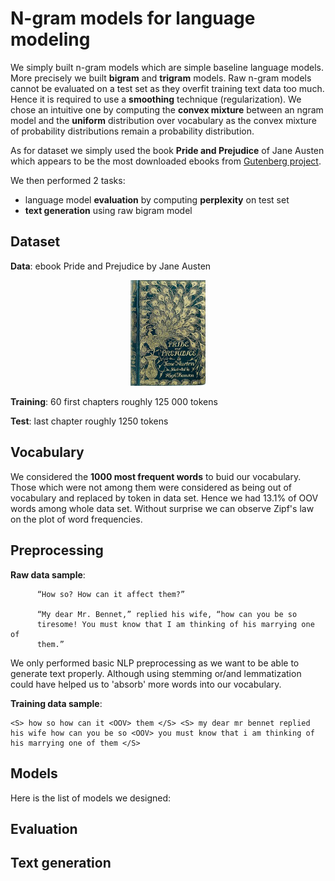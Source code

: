 # N-gram models for language modeling

We simply built n-gram models which are simple baseline language models. More precisely we built **bigram** and **trigram** models. Raw n-gram models cannot be evaluated on a test set as they overfit training text data too much. Hence it is required to use a **smoothing** technique (regularization). We chose an intuitive one by computing the **convex mixture** between an ngram model and the **uniform** distribution over vocabulary as the convex mixture of probability distributions remain a probability distribution.

As for dataset we simply used the book **Pride and Prejudice** of Jane Austen which appears to be the most downloaded ebooks from [Gutenberg project](https://www.gutenberg.org/ebooks/search/%3Fsort_order%3Ddownloads). 

We then performed 2 tasks:
  - language model **evaluation** by computing **perplexity** on test set
  - **text generation** using raw bigram model

## Dataset

**Data**: ebook Pride and Prejudice by Jane Austen

<p align="center">
  <img src="imgs/pap.cover.medium.jpg" width="24%">
</p>

**Training**: 60 first chapters roughly 125 000 tokens

**Test**: last chapter roughly 1250 tokens

## Vocabulary

We considered the **1000 most frequent words** to buid our vocabulary. Those which were not among them were considered as being out of vocabulary and replaced by <OOV> token in data set. Hence we had 13.1% of OOV words among whole data set. Without surprise we can observe Zipf's law on the plot of word frequencies.

## Preprocessing

**Raw data sample**:
```
      “How so? How can it affect them?”

      “My dear Mr. Bennet,” replied his wife, “how can you be so
      tiresome! You must know that I am thinking of his marrying one of
      them.”
```

We only performed basic NLP preprocessing as we want to be able to generate text properly. Although using stemming or/and lemmatization could have helped us to 'absorb' more words into our vocabulary.

**Training data sample**:
```
<S> how so how can it <OOV> them </S> <S> my dear mr bennet replied his wife how can you be so <OOV> you must know that i am thinking of his marrying one of them </S>
```
## Models

Here is the list of models we designed:

## Evaluation

## Text generation


